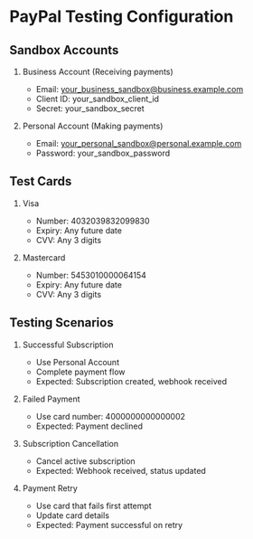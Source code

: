 # PayPal Testing Configuration

## Sandbox Accounts
1. Business Account (Receiving payments)
   - Email: your_business_sandbox@business.example.com
   - Client ID: your_sandbox_client_id
   - Secret: your_sandbox_secret

2. Personal Account (Making payments)
   - Email: your_personal_sandbox@personal.example.com
   - Password: your_sandbox_password

## Test Cards
1. Visa
   - Number: 4032039832099830
   - Expiry: Any future date
   - CVV: Any 3 digits

2. Mastercard
   - Number: 5453010000064154
   - Expiry: Any future date
   - CVV: Any 3 digits

## Testing Scenarios
1. Successful Subscription
   - Use Personal Account
   - Complete payment flow
   - Expected: Subscription created, webhook received

2. Failed Payment
   - Use card number: 4000000000000002
   - Expected: Payment declined

3. Subscription Cancellation
   - Cancel active subscription
   - Expected: Webhook received, status updated

4. Payment Retry
   - Use card that fails first attempt
   - Update card details
   - Expected: Payment successful on retry
